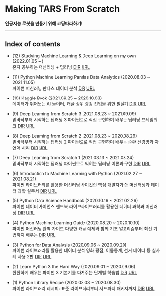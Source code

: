 # Making TARS From Scratch

**인공지능 로봇을 만들기 위해 코딩따라하기!**

----

## Index of contents

- (12) Studying Machine Learning & Deep Learning on my own (2022.01.05 ~ )  
    혼자 공부하는 머신러닝 + 딥러닝
    [DIR](hg-mldl)
    [URL](http://www.kyobobook.co.kr/product/detailViewKor.laf?mallGb=KOR&ejkGb=KOR&barcode=9791162243664)

- (11) Python Machine Learning Pandas Data Analytics (2020.08.03 ~ 2021.11.05)  
    파이썬 머신러닝 판다스 데이터 분석
    [DIR](python-machine-learning-pandas-data-analytics)
    [URL](http://www.kyobobook.co.kr/product/detailViewKor.laf?ejkGb=KOR&mallGb=KOR&barcode=9788956748337)

- (10) Kaggle Book (2021.09.25 ~ 2020.10.03)  
    데이터가 뛰어노는 AI 놀이터, 캐글 상위 랭킹 진입을 위한 필살기
    [DIR](kaggle-book)
    [URL](http://www.kyobobook.co.kr/product/detailViewKor.laf?mallGb=KOR&ejkGb=KOR&barcode=9791162244234)

- (9) Deep Learning from Scratch 3 (2021.08.23 ~ 2021.09.09)  
    밑바닥부터 시작하는 딥러닝 3 파이썬으로 직접 구현하며 배우는 딥러닝 프레임워크
    [DIR](deep-learning-from-scratch3)
    [URL](http://www.kyobobook.co.kr/product/detailViewKor.laf?mallGb=KOR&ejkGb=KOR&barcode=9791162243596)

- (8) Deep Learning from Scratch 2 (2021.08.23 ~ 2020.08.29)  
    밑바닥부터 시작하는 딥러닝 2 파이썬으로 직접 구현하며 배우는 순환 신경망과 자연어 처리
    [DIR](deep-learning-from-scratch2)
    [URL](http://www.kyobobook.co.kr/product/detailViewKor.laf?mallGb=KOR&ejkGb=KOR&barcode=9791162241745)

- (7) Deep Learning from Scratch 1 (2021.03.13 ~ 2021.08.24)  
    밑바닥부터 시작하는 딥러닝 파이썬으로 익히는 딥러닝 이론과 구현
    [DIR](deep-learning-from-scratch1)
    [URL](http://www.kyobobook.co.kr/product/detailViewKor.laf?mallGb=KOR&ejkGb=KOR&barcode=9788968484636)

- (6) Introduction to Machine Learning with Python (2021.02.27 ~ 2021.08.21)  
    파이썬 라이브러리를 활용한 머신러닝 사이킷런 핵심 개발자가 쓴 머신러닝과 데이터 과학 실무서
    [DIR](introduction_to_ml_with_python)
    [URL](https://www.kyobobook.co.kr/product/detailViewKor.laf?mallGb=KOR&ejkGb=KOR&barcode=9788968483394)

- (5) Python Data Science Handbook (2020.10.16 ~ 2021.02.26)  
    파이썬 데이터 사이언스 핸드북 라이브라이브러리를 활용한 데이터 과학과 머신러닝
    [DIR](python-ds-handbook)
    [URL](http://www.kyobobook.co.kr/product/detailViewKor.laf?mallGb=KOR&ejkGb=KOR&barcode=9791158390730)

- (4) Python Machine Learning Guide (2020.08.20 ~ 2020.10.10)  
    파이썬 머신러닝 완벽 가이드 다양한 캐글 예제와 함께 기초 알고리즘부터 최신 기법까지 배우는
    [DIR](pymldg-rev)
    [URL](http://www.kyobobook.co.kr/product/detailViewKor.laf?mallGb=KOR&ejkGb=KOR&barcode=9791158391386)

- (3) Python for Data Analysis (2020.09.06 ~ 2020.09.20)  
    파이썬 라이브러리를 활용한 데이터 분석 영화 평점, 이름통계, 선거 데이터 등 실사례 사용 2판
    [DIR](pydata-book)
    [URL](http://www.kyobobook.co.kr/product/detailViewKor.laf?mallGb=KOR&ejkGb=KOR&barcode=9791162241905)

- (2) Learn Python 3 the Hard Way (2020.09.01 ~ 2020.09.06)  
    깐깐하게 배우는 파이썬 3 기본기를 다져주는 단계별 학습법
    [DIR](learn-python-3-the-hard-way)
    [URL](http://www.kyobobook.co.kr/product/detailViewKor.laf?ejkGb=KOR&mallGb=KOR&barcode=9788966262311)

- (1) Python Library Recipe (2020.08.03 ~ 2020.08.30)  
    파이썬 라이브러리 레시피: 표준 라이브러리부터 서드파티 패키지까지
    [DIR](python-library-recipe)
    [URL](http://www.kyobobook.co.kr/product/detailViewKor.laf?mallGb=KOR&ejkGb=KOR&barcode=9788965401261)

